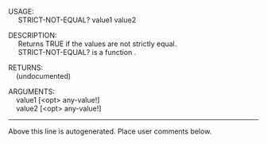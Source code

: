 USAGE:  
&nbsp;&nbsp;&nbsp;&nbsp;&nbsp;STRICT-NOT-EQUAL?&nbsp;value1&nbsp;value2&nbsp;  
  
DESCRIPTION:  
&nbsp;&nbsp;&nbsp;&nbsp;&nbsp;Returns&nbsp;TRUE&nbsp;if&nbsp;the&nbsp;values&nbsp;are&nbsp;not&nbsp;strictly&nbsp;equal.  
&nbsp;&nbsp;&nbsp;&nbsp;&nbsp;STRICT-NOT-EQUAL?&nbsp;is&nbsp;a&nbsp;function&nbsp;.  
  
RETURNS:  
&nbsp;&nbsp;&nbsp;&nbsp;(undocumented)  
  
ARGUMENTS:  
&nbsp;&nbsp;&nbsp;&nbsp;value1&nbsp;[&lt;opt&gt;&nbsp;any-value!]  
&nbsp;&nbsp;&nbsp;&nbsp;value2&nbsp;[&lt;opt&gt;&nbsp;any-value!]  
___
Above this line is autogenerated. Place user comments below.